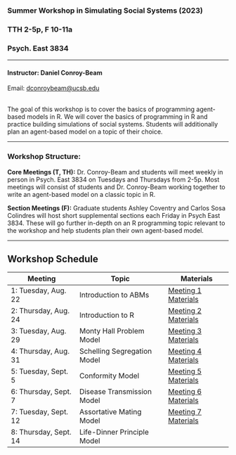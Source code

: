 
### Summer Workshop in Simulating Social Systems (2023)

### TTH 2-5p, F 10-11a

### Psych. East 3834

------------------------------------------------------------------------

#### Instructor: Daniel Conroy-Beam

Email: <dconroybeam@ucsb.edu>

<br> The goal of this workshop is to cover the basics of programming agent-based models in R. We will cover the basics of programming in R and practice building simulations of social systems. Students will additionally plan an agent-based model on a topic of their choice.

------------------------------------------------------------------------

### Workshop Structure:

**Core Meetings (T, TH):** Dr. Conroy-Beam and students will meet
weekly in person in Psych. East 3834 on Tuesdays and Thursdays from 2-5p. Most meetings will consist of students and Dr. Conroy-Beam working together to write an agent-based model on a classic topic in R.

**Section Meetings (F):** Graduate students Ashley Coventry and Carlos Sosa Colindres will host short supplemental sections each Friday in Psych East 3834. These will go further in-depth on an R programming topic relevant to the workshop and help students plan their own agent-based model.

------------------------------------------------------------------------

## Workshop Schedule

| Meeting                 | Topic                              | Materials                                                                                                                     |
|-------------------------|------------------------------------|-------------------------------------------------------------------------------------------------------------------------------|
| 1: Tuesday, Aug. 22     | Introduction to ABMs               | [Meeting 1 Materials](https://github.com/dconroybeam/SWSSS/tree/main/intro-to-abm/intro-to-abm.pdf)                           |
| 2: Thursday, Aug. 24    | Introduction to R                  | [Meeting 2 Materials](https://github.com/dconroybeam/SWSSS/tree/main/intro-to-r)                                              |
| 3: Tuesday, Aug. 29     | Monty Hall Problem Model           | [Meeting 3 Materials](https://github.com/dconroybeam/SWSSS/tree/main/model-outlines/monty-hall-model.md)                      |
| 4: Thursday, Aug. 31    | Schelling Segregation Model        | [Meeting 4 Materials](https://github.com/dconroybeam/SWSSS/tree/main/model-outlines/schelling-segregation-model.md)           |
| 5: Tuesday, Sept. 5     | Conformity Model                   | [Meeting 5 Materials](https://github.com/dconroybeam/SWSSS/tree/main/model-outlines/conformity-model.md)                      |
| 6: Thursday, Sept. 7    | Disease Transmission Model         | [Meeting 6 Materials](https://github.com/dconroybeam/SWSSS/tree/main/model-outlines/disease-transmission-model.md)            |
| 7: Tuesday, Sept. 12    | Assortative Mating Model           | [Meeting 7 Materials](https://github.com/dconroybeam/SWSSS/tree/main/model-outlines/assortative-mating-model.md)
| 8: Thursday, Sept. 14   | Life-Dinner Principle Model        |